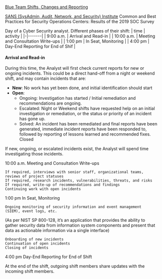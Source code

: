 [Blue Team Shifts, Changes and Reporting](https://web.compass.lighthouselabs.ca/p/cyber/days/w04d1/activities/2954)


[SANS (SysAdmin, Audit, Network, and Security) Institute](https://www.sans.org/media/analyst-program/common-practices-security-operations-centers-results-2019-soc-survey-39060.p)
Common and Best Practices for Security Operations Centers: Results of the 2019 SOC Survey

Day of a Cyber Security analyst. Different phases of their shift:
| time | activity |
|-|-------|
| 9:00 a.m. | Arrival and Read-in |
| 10:00 a.m. | Meeting and Consultation Write-ups |
| 1:00 pm | In Seat, Monitoring |
| 4:00 pm | Day-End Reporting for End of Shif | 

#### Arrival and Read-in 
During this time, the Analyst will first check current reports for new or ongoing incidents.
This could be a direct hand-off from a night or weekend shift, and may contain incidents that are:

- **New**: No work has yet been done, and initial identification should start
- **Open**:
    - Ongoing: Investigation has started / Initial remediation and recommendations are ongoing.
    - Escalated: Night or Weekend shifts have requested help on an initial investigation or remediation, or the status or priority of an incident has gone up.
    - Solved: An incident has been remediated and final reports have been generated, immediate incident reports have been responded to, followed by reporting of lessons learned and recommended fixes.
Closed

If new, ongoing, or escalated incidents exist, the Analyst will spend time investigating those incidents.

10:00 a.m. Meeting and Consultation Write-ups

    If required, interviews with senior staff, organizational teams, reviews of project statuses
    If required, research incidents, vulnerabilities, threats, and risks
    If required, write-up of recommendations and findings
    Continuing work with open incidents

1:00 pm In Seat, Monitoring

    Ongoing monitoring of security information and event management (SIEM), event logs, etc.

(As per NIST SP 800-128, it’s an application that provides the ability to gather security data from information system components and present that data as actionable information via a single interface)

    Onboarding of new incidents
    Continuation of open incidents
    Closing of incidents

4:00 pm Day-End Reporting for End of Shift

At the end of the shift, outgoing shift members share updates with the incoming shift members.
